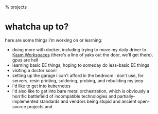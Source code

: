 % projects

# whatcha up to?

here are some things i'm working on or learning:

- doing more with docker, including trying to move my daily driver to [Kasm Workspaces](https://kasmweb.com/) (there's a line of yaks out the door, we'll get there). gpus are hell
- learning basic EE things, hoping to someday do less-basic EE things
- visiting a doctor soon!
- setting up the garage i can't afford in the bedroom i don't use, for servers, resin printing, soldering, probing, and rebuilding my jeep
- i'd like to get into kubernetes
- i'd also like to get into bare metal orchestration, which is obviously a horrific battlefield of incompatible technologies and partially-implemented standards and vendors being stupid and ancient open-source projects and